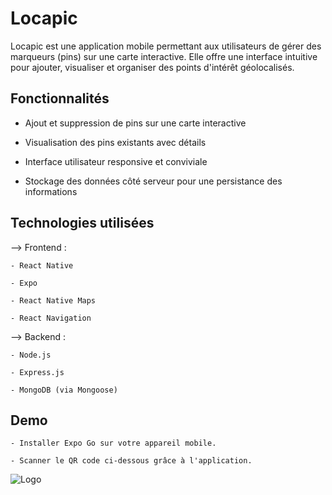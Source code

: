 # Locapic

Locapic est une application mobile permettant aux utilisateurs de gérer des marqueurs (pins) sur une carte interactive. Elle offre une interface intuitive pour ajouter, visualiser et organiser des points d'intérêt géolocalisés.

## Fonctionnalités

   - Ajout et suppression de pins sur une carte interactive

   - Visualisation des pins existants avec détails

   - Interface utilisateur responsive et conviviale

   - Stockage des données côté serveur pour une persistance des informations

## Technologies utilisées

  --> Frontend :

    - React Native

    - Expo

    - React Native Maps

    - React Navigation

  --> Backend :

    - Node.js

    - Express.js

    - MongoDB (via Mongoose)

## Demo

    - Installer Expo Go sur votre appareil mobile.

    - Scanner le QR code ci-dessous grâce à l'application.

![Logo](https://qr.expo.dev/eas-update?slug=exp&projectId=98b2cecc-fe64-4ab8-8731-00206fa9c2d4&groupId=a83e185c-b902-4360-96de-36d823035938&host=u.expo.dev)

